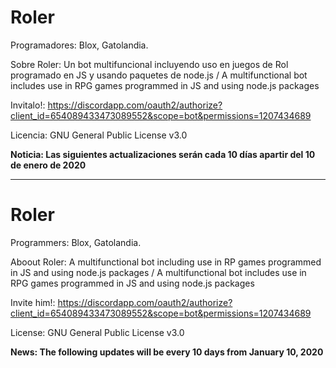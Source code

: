 # Roler
Programadores: Blox, Gatolandia.

Sobre Roler: Un bot multifuncional incluyendo uso en juegos de Rol programado en JS y usando paquetes de node.js / A multifunctional bot includes use in RPG games programmed in JS and using node.js packages

Invitalo!:
https://discordapp.com/oauth2/authorize?client_id=654089433473089552&scope=bot&permissions=1207434689

Licencia: GNU General Public License v3.0

**Noticia: Las siguientes actualizaciones serán cada 10 días apartir del 10 de enero de 2020**

-----------------------------------------------------------------------------------------

# Roler
Programmers: Blox, Gatolandia.

Aboout Roler: A multifunctional bot including use in RP games programmed in JS and using node.js packages / A multifunctional bot includes use in RPG games programmed in JS and using node.js packages

Invite him!:
https://discordapp.com/oauth2/authorize?client_id=654089433473089552&scope=bot&permissions=1207434689

License: GNU General Public License v3.0

**News: The following updates will be every 10 days from January 10, 2020**